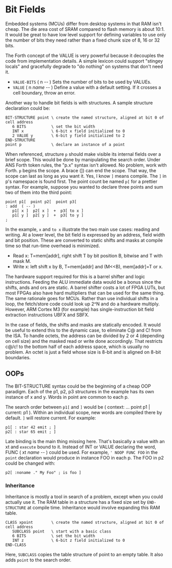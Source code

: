 # Bit Fields

Embedded systems (MCUs) differ from desktop systems in that RAM isn't cheap. The die area cost of SRAM compared to flash memory is about 10:1. It would be great to have low level support for defining variables to use only the number of bits they need rather than a fixed chunk size of 8, 16 or 32 bits.

The Forth concept of the VALUE is very powerful because it decouples the code from implementation details. A simple lexicon could support "stingey locals" and gracefully degrade to "do nothing" on systems that don't need it.

- `VALUE-BITS` ( n -- ) Sets the number of bits to be used by VALUEs.
- `VALUE` ( n *name* -- ) Define a value with a default setting. If it crosses a cell boundary, throw an error.

Another way to handle bit fields is with structures. A sample structure declaration could be:
```
BIT-STRUCTURE point \ create the named structure, aligned at bit 0 of cell address
   6 BITS           \ set the bit width
   INT x            \ 6-bit x field initialized to 0 
   2 VALUE y        \ 6-bit y field initialized to 2 
END-STRUCTURE
point p             \ declare an instance of a point
```

When referenced, structure `p` should make visible its internal fields over a brief scope. This would be done by manipulating the search order. Under ANS Forth token rules, the "p.x" syntax isn't allowed. No problem, work with Forth. `p` begins the scope. A brace (]) can end the scope. That way, the scope can last as long as you want it. Yes, I know `]` means compile. The `]` in p's namespace is found first. The point count be named `p[` for a prettier syntax. For example, suppose you wanted to declare three points and sum two of them into the third point:

```
point p1[  point p2[  point p3[  
: add  ( -- )
   p1[ x ]  p2[ x ]  +  p3[ to x ] 
   p1[ y ]  p2[ y ]  +  p3[ to y ] 
;
```
In the example, `x` and `to x` illustrate the two main use cases: reading and writing. At a lower level, the bit field is expressed by an address, field width and bit position. These are converted to static shifts and masks at compile time so that run-time overhead is minimized.

- Read x: T=mem[addr], right shift T by bit position B, bitwise and T with mask M.
- Write x: left shift x by B, T=mem[addr] and (M<<B), mem[addr]=T or x.

The hardware support required for this is a barrel shifter and logic instructions. Feeding the ALU immediate data would be a bonus since the shifts, ands and ors are static. A barrel shifter costs a lot of FPGA LUTs, but most FPGAs also have hard multipliers that can be used for the same thing. The same rationale goes for MCUs. Rather than use individual shifts in a loop, the fetch/store code could look up 2^N and do a hardware multiply. However, ARM Cortex M3 (for example) has single-instruction bit field extraction instructions UBFX and SBFX.

In the case of fields, the shifts and masks are statically encoded. It would be useful to extend this to the dynamic case, to eliminate C@ and C! from the ISA. To handle octets, the address can be divided by 2 or 4 (depending on cell size) and the masked read or write done accordingly. That restricts c@/c! to the bottom half of each address space, which is usually no problem. An octet is just a field whose size is 8-bit and is aligned on 8-bit boundaries.

## OOPs

The BIT-STRUCTURE syntax could be the beginning of a cheap OOP paradigm. Each of the p1, p2, p3 structures in the example has its own instance of x and y. Words in point are common to each p. 

The search order between `p1[` and `]` would be ( context: ... point p1 | current: p1 ). Within an individual scope, new words are compiled there by default. `]` will restore current. For example:
```
p1[ : star 42 emit ; ]
p2[ : star 65 emit ; ]
```
Late binding is the main thing missing here. That's basically a value with an xt and `execute` bound to it. Instead of INT or VALUE declaring the word, FUNC ( xt *name* -- ) could be used. For example, `' NOOP FUNC FOO` in the `point` declaration would produce in instance FOO in each p. The FOO in p2 could be changed with:
```
p2[ :noname ." My Foo" ; is foo ]
```
### Inheritance
Inheritance is mostly a tool in search of a problem, except when you could actually use it. The RAM table in a structure has a fixed size set by `END-STRUCTURE` at compile time. Inheritance would involve expanding this RAM table.

```
CLASS xpoint        \ create the named structure, aligned at bit 0 of cell address
   SUBCLASS point   \ start with a basic class
   6 BITS           \ set the bit width
   INT z            \ 6-bit z field initialized to 0 
END-CLASS
```
Here, `SUBCLASS` copies the table structure of point to an empty table. It also adds `point` to the search order.
